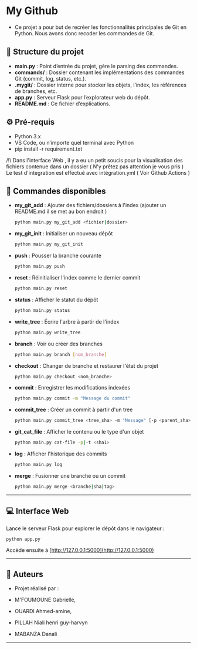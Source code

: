 # My Github

- Ce projet a pour but de recréer les fonctionnalités principales de Git en Python. Nous avons donc recoder les commandes de Git.

## 📁 Structure du projet

- **main.py** : Point d’entrée du projet, gère le parsing des commandes.
- **commands/** : Dossier contenant les implémentations des commandes Git (commit, log, status, etc.).
- **.mygit/** : Dossier interne pour stocker les objets, l’index, les références de branches, etc.
- **app.py** : Serveur Flask pour l’explorateur web du dépôt.
- **README.md** : Ce fichier d’explications.

## ⚙️ Pré-requis

- Python 3.x
- VS Code, ou n’importe quel terminal avec Python
- pip install -r requirement.txt

/!\ Dans l'interface Web , il y a eu un petit soucis pour la visualisation des fichiers contenue dans un dossier ( N'y prêtez pas attention je vous pris )
Le test d'integration est effectué avec intégration.yml ( Voir Github Actions )

## 🚀 Commandes disponibles

- **my_git_add** : Ajouter des fichiers/dossiers à l'index (ajouter un README.md il se met au bon endroit )  
  ```bash
  python main.py my_git_add <fichier|dossier>
  ```
- **my_git_init** : Initialiser un nouveau dépôt  
  ```bash
  python main.py my_git_init
  ```
- **push** : Pousser la branche courante  
  ```bash
  python main.py push
  ```
- **reset** : Réinitialiser l'index comme le dernier commit  
  ```bash
  python main.py reset
  ```
- **status** : Afficher le statut du dépôt  
  ```bash
  python main.py status
  ```
- **write_tree** : Écrire l'arbre à partir de l'index  
  ```bash
  python main.py write_tree
  ```
- **branch** : Voir ou créer des branches  
  ```bash
  python main.py branch [nom_branche]
  ```
- **checkout** : Changer de branche et restaurer l'état du projet  
  ```bash
  python main.py checkout <nom_branche>
  ```
- **commit** : Enregistrer les modifications indexées  
  ```bash
  python main.py commit -m "Message du commit"
  ```
- **commit_tree** : Créer un commit à partir d'un tree  
  ```bash
  python main.py commit_tree <tree_sha> -m "Message" [-p <parent_sha>]
  ```
- **git_cat_file** : Afficher le contenu ou le type d'un objet  
  ```bash
  python main.py cat-file -p|-t <sha1>
  ```
- **log** : Afficher l'historique des commits  
  ```bash
  python main.py log
  ```
- **merge** : Fusionner une branche ou un commit  
  ```bash
  python main.py merge <branche|sha|tag>
  ```
---

## 💻 Interface Web

Lance le serveur Flask pour explorer le dépôt dans le navigateur :
```bash
python app.py
```
Accède ensuite à [http://127.0.0.1:5000](http://127.0.0.1:5000)

---

## 📝 Auteurs

- Projet réalisé par : 

- M'FOUMOUNE Gabrielle,
- OUARDI Ahmed-amine,
- PILLAH Niali henri guy-harvyn
- MABANZA Danali

---
